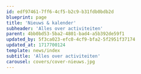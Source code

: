 ```yaml
---
id: edf97461-7ff6-4cf5-b2c9-b31fdb0bdb2d
blueprint: page
title: 'Nieuws & kalender'
subheader: 'Alles over activiteiten'
parent: 4bb0bd53-5ba2-4801-bad4-a5b392de59f1
updated_by: 5f3ca023-efc0-4cf9-bfa2-5f2951f37174
updated_at: 1717700124
template: news/index
subtitle: 'Alles over activiteiten'
carousel: covers/cover-nieuws.jpg
---
```

